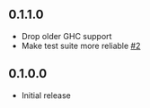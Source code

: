 ## 0.1.1.0

* Drop older GHC support
* Make test suite more reliable [#2](https://github.com/fpco/fsnotify-conduit/issues/2)

## 0.1.0.0

* Initial release
